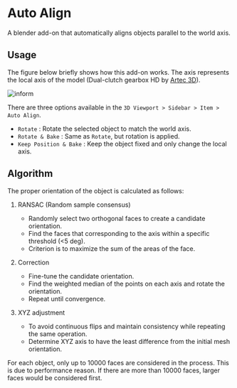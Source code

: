# Auto Align

A blender add-on that automatically aligns objects parallel to the world axis.


## Usage

The figure below briefly shows how this add-on works. The axis represents the local axis of the model (Dual-clutch gearbox HD by [Artec 3D](https://www.artec3d.com/3d-models/dual-clutch-gearbox-hd)).

![inform](https://user-images.githubusercontent.com/49553394/167296309-6ee7b458-dd90-46a1-b57d-1fd521bc70f5.png)

There are three options available in the `3D Viewport > Sidebar > Item > Auto Align`.

* `Rotate` : Rotate the selected object to match the world axis.
* `Rotate & Bake` : Same as `Rotate`, but rotation is applied.
* `Keep Position & Bake` : Keep the object fixed and only change the local axis.

## Algorithm

The proper orientation of the object is calculated as follows:

1. RANSAC (Random sample consensus)
   * Randomly select two orthogonal faces to create a candidate orientation. 
   * Find the faces that corresponding to the axis within a specific threshold (<5 deg).
   * Criterion is to maximize the sum of the areas of the face.

2. Correction
   * Fine-tune the candidate orientation.
   * Find the weighted median of the points on each axis and rotate the orientation.
   * Repeat until convergence.

3. XYZ adjustment
   * To avoid continuous flips and maintain consistency while repeating the same operation.
   * Determine XYZ axis to have the least difference from the initial mesh orientation.

For each object, only up to 10000 faces are considered in the process. This is due to performance reason. If there are more than 10000 faces, larger faces would be considered first.
